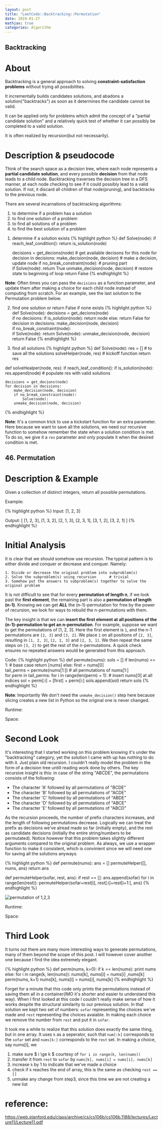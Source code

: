 ```yaml
---
layout: post
title: "LeetCode::Backtracking::Permutation"
date: 2019-01-27
mathjax: true
categories: Algorithm
---
```

## Backtracking
# About
Backtracking is a general approach to solving **constraint-satisfaction problems** without trying all possibilities.

It incrementally builds candidates solutions, and abadons a solution("backtracks") as soon as it determines the candidate cannot be valid.

It can be applied only for problems which admit the concept of a "partial candidate solution" and a relatively quick test of whether it can possibly be completed to a valid solution.

It is often realized by recursion(but not necessarily). 

# Description & pseudocode
Think of the search space as a decision tree, where each node represents a **partial candidate solution**, and every possible **decision** from that node leads to a child node. Backtracking traverses the decision tree in a DFS manner, at each node checking to see if it could possibly lead to a valid solution. If not, it discard all children of that node(pruning), and backtracks to the previous node.

There are several incarnations of backtracking algorithms: 
1. to determine if a problem has a solution 
2. to find one solution of a problem
3. to find all solutions of a problem
4. to find the best solution of a problem

1) determine if a solution exists
{% highlight python %}
def Solve(node):
    if reach_leaf_condition():
        return is_solution(node)

    decisions = get_decions(node)       # get available decisons for this node
    for decision in decisions:
        make_decision(node, decision)   # make a decision, update node
        if no_break_constraint(node):   # pruning part   
            if Solve(node):
                return True
        unmake_decision(node, decision) # restore state to beginning of loop
    return False
{% endhighlight %}

**Note**: Often times you can pass the ``decisions`` as a function parameter, and update them after making a choice for each child node instead of computing from scratch. For an example, see the last solution to the Permutation problem below.

2) find one solution or return False if none exists
{% highlight python %}
def Solve(node):
    decisions = get_decions(node)       
    if no decisions:
        if is_solution(node):
            return node
        else:
            return False
    for decision in decisions:
        make_decision(node, decision)   
        if no_break_constraint(node):   
            if Solve(node):
                return Solve(node):
        unmake_decision(node, decision)
    return False
{% endhighlight %}

3) find all solutions
{% highlight python %}
def Solve(node):
    res = []                # to save all the solutions
    solveHelper(node, res)  # kickoff function
    return res

def solveHealper(node, res):
    if reach_leaf_condition():
        if is_solution(node):
            res.append(node)    # populate res with valid solutions

    decisions = get_decions(node)      
    for decision in decisions:
        make_decision(node, decision)   
        if no_break_constraint(node):   
            Solve(node):
        unmake_decision(node, decision)  
{% endhighlight %}

**Note**: It's a common trick to use a kickstart function for an extra parameter. Here because we want to save all the solutions, we need our recursive function to somehow remember the state when a solution condition is met. To do so, we give it a ``res`` parameter and only populate it when the desired condition is met.
## 46. Permutation
# Description & Example
Given a collection of distinct integers, return all possible permutations.

Example:

{% highlight python %}
Input: [1, 2, 3]

Output:
[
    [1, 2, 3],
    [1, 3, 2],
    [2, 1, 3],
    [2, 3, 1],
    [3, 1, 2],
    [3, 2, 1]
]
{% endhighlight %}

# Initial Analysis
It is clear that we should somehow use recursion. The typical pattern is to either divide and conquer or decrease and conquer. Namely:

    1. Divide or decrease the original problem into subproblem(s)
    2. Solve the subproblem(s) using recursion      # trivial
    3. Somehow put the answers to subproblem(s) together to solve the original problem

It is not difficult to see that for every **permutation of length n**, if we look past the **first element**, the remaining part is also a **permutation of length (n-1)**. Knowing we can get **ALL** the (n-1)-permutation for free by the power of recursion, we look for ways to rebuild the n-permutations with them. 

The key insight is that we can **insert the first element at all positions of the (n-1)-permutation to get an n-permutation**. For example, suppose we want to get the permutations of [1, 2, 3]. Here the first element is ``1``, and the n-1 permutations are ``[2, 3]`` and ``[3, 2]``. We place ``1`` on all positions of ``[2, 3]``, resulting in ``[1, 2, 3]``, ``[2, 1, 3]`` and ``[2, 3, 1]``. We then repeat the same steps on ``[3, 2]`` to get the rest of the n-permutations. A quick check ensures no repeated answers would be generated from this approach.

Code:
{% highlight python %}
def permute(nums):
    sols = []
    if len(nums) <= 1:      # base case
        return [nums]
    else:
        first = nums[0]               
        tail_perms = permute(nums[1:])    # all permutations of nums[1:]        
        for perm in tail_perms:
            for i in range(len(perm) + 1):   # insert nums[0] at all indices
                sol = perm[:i] + [first] + perm[i:]
                sols.append(sol)
                return sols
{% endhighlight %}

**Note**: Importantly We don't need the ``unmake_decision()`` step here because slicing creates a new list in Python so the original one is never changed.

Runtime:

Space:

# Second Look
It's interesting that I started working on this problem knowing it's under the "backtracking" category, yet the solution I came with up has nothing to do with it. Just plain old recursion. I couldn't really model the problem in the form of a decision tree untill reading work done by others. The key recursive insight is this: in case of the string "ABCDE", the permutations consists of the following:
    
* The character 'A' followed by all permutations of "BCDE"
* The character 'B' followed by all permutations of "ACDE"
* The character 'C' followed by all permutations of "ABDE"
* The character 'D' followed by all permutations of "ABCE"
* The character 'E' followed by all permutations of "ABCD"

As the recursion proceeds, the number of prefix characters increases, and the length of following permutations decrease. Logically we can treat the prefix as decisions we've alread made so far (initially empty), and the rest as candidate decisions (initially the entire string/numbers to be permutated). Notice however that this problem takes slightly different arguments compared to the original problem. As always, we use a wrapper function to make it consistent, which is convinient since we will need one for saving all the solutions anyways.

{% highlight python %}
def permute(nums):
    ans = []
    permuteHelper([], nums, ans)
    return ans
    
def permuteHelper(sofar, rest, ans):
    if rest == []:
        ans.append(sofar)
    for i in range(len(rest)):
        permuteHelper(sofar+rest[i], rest[:i]+rest[i+1:], ans)
{% endhighlight %}

![permutation of 1,2,3](/assets/permutation.png)

Runtime:

Space:

# Third Look
It turns out there are many more interesting ways to generate permutations, many of them beyond the scope of this post. I will however cover another one because I find the idea extremely elegant. 

{% highlight python %}
def perm(nums, k=0):
   if k == len(nums):
      print nums
   else:
      for i in range(k, len(nums)):
         nums[k], nums[i] = nums[i] ,nums[k]
         perm(nums, k+1)
         nums[k], nums[i] = nums[i], nums[k]
{% endhighlight %}

Forget for a minute that this code only prints the permutations instead of saving them all in a container(IMO it's shorter and easier to understand this way). When I first looked at this code I couldn't really make sense of how it works despite the structural similarity to our previous solution. In that solution we kept two set of numbers: ``sofar`` representing the choices we've made and ``rest`` representing the choices avaiable. In making each choice we remove the number from ``rest`` and put it in ``sofar``. 

It took me a while to realize that this solution does exactly the same thing, but in one array. It uses ``k`` as a seperator, such that ``num[:k]`` corresponds to the ``sofar`` set and ``nums[k:]`` corresponds to the ``rest`` set. In making a choice, say nums[i], we 
1. make sure $ i \ge k $ courtesy of ``for i in range(k, len(nums))`` 
2. transfer it from ``rest`` to ``sofar`` by ``nums[k], nums[i] = nums[i], nums[k]``
3. increase ``k`` by 1 to indicate that we've made a choice
4. check if ``k`` reaches the end of array, this is the same as checking ``rest == []``
5. unmake any change from step3, since this time we are not creating a new list

# reference:

https://web.stanford.edu/class/archive/cs/cs106b/cs106b.1188/lectures/Lecture11/Lecture11.pdf


